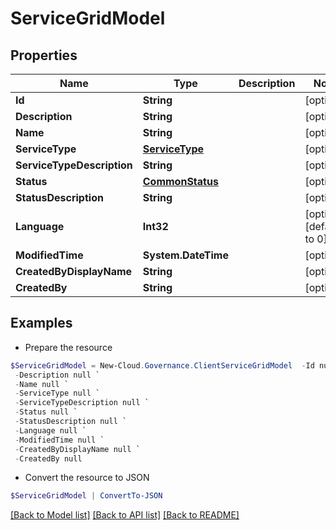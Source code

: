 # ServiceGridModel
## Properties

Name | Type | Description | Notes
------------ | ------------- | ------------- | -------------
**Id** | **String** |  | [optional] 
**Description** | **String** |  | [optional] 
**Name** | **String** |  | [optional] 
**ServiceType** | [**ServiceType**](ServiceType.md) |  | [optional] 
**ServiceTypeDescription** | **String** |  | [optional] 
**Status** | [**CommonStatus**](CommonStatus.md) |  | [optional] 
**StatusDescription** | **String** |  | [optional] 
**Language** | **Int32** |  | [optional] [default to 0]
**ModifiedTime** | **System.DateTime** |  | [optional] 
**CreatedByDisplayName** | **String** |  | [optional] 
**CreatedBy** | **String** |  | [optional] 

## Examples

- Prepare the resource
```powershell
$ServiceGridModel = New-Cloud.Governance.ClientServiceGridModel  -Id null `
 -Description null `
 -Name null `
 -ServiceType null `
 -ServiceTypeDescription null `
 -Status null `
 -StatusDescription null `
 -Language null `
 -ModifiedTime null `
 -CreatedByDisplayName null `
 -CreatedBy null
```

- Convert the resource to JSON
```powershell
$ServiceGridModel | ConvertTo-JSON
```

[[Back to Model list]](../README.md#documentation-for-models) [[Back to API list]](../README.md#documentation-for-api-endpoints) [[Back to README]](../README.md)

